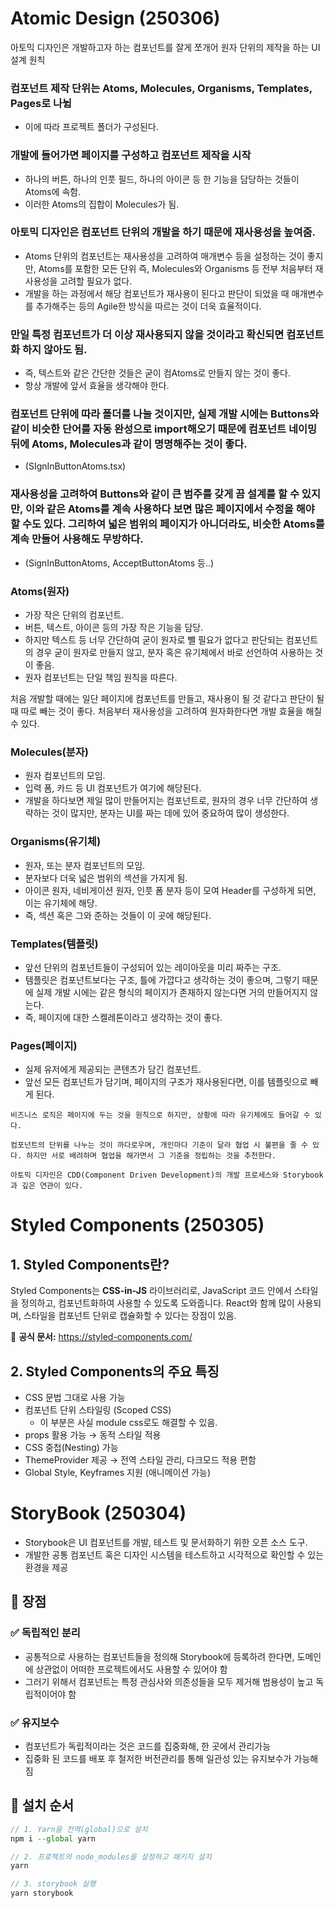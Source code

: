 # Atomic Design (250306)

아토믹 디자인은 개발하고자 하는 컴포넌트를 잘게 쪼개어 원자 단위의 제작을 하는 UI 설계 원칙

### 컴포넌트 제작 단위는 Atoms, Molecules, Organisms, Templates, Pages로 나뉨

- 이에 따라 프로젝트 폴더가 구성된다.

### 개발에 들어가면 페이지를 구성하고 컴포넌트 제작을 시작

- 하나의 버튼, 하나의 인풋 필드, 하나의 아이콘 등 한 기능을 담당하는 것들이 Atoms에 속함.
- 이러한 Atoms의 집합이 Molecules가 됨.

### 아토믹 디자인은 컴포넌트 단위의 개발을 하기 때문에 재사용성을 높여줌.

- Atoms 단위의 컴포넌트는 재사용성을 고려하여 매개변수 등을 설정하는 것이 좋지만, Atoms를 포함한 모든 단위 즉, Molecules와 Organisms 등 전부 처음부터 재사용성을 고려할 필요가 없다.
- 개발을 하는 과정에서 해당 컴포넌트가 재사용이 된다고 판단이 되었을 때 매개변수를 추가해주는 등의 Agile한 방식을 따르는 것이 더욱 효율적이다.

### 만일 특정 컴포넌트가 더 이상 재사용되지 않을 것이라고 확신되면 컴포넌트화 하지 않아도 됨.

- 즉, 텍스트와 같은 간단한 것들은 굳이 컴Atoms로 만들지 않는 것이 좋다.
- 항상 개발에 앞서 효율을 생각해야 한다.

### 컴포넌트 단위에 따라 폴더를 나눌 것이지만, 실제 개발 시에는 Buttons와 같이 비슷한 단어를 자동 완성으로 import해오기 때문에 컴포넌트 네이밍 뒤에 Atoms, Molecules과 같이 명명해주는 것이 좋다.

- (SIgnInButtonAtoms.tsx)

### 재사용성을 고려하여 Buttons와 같이 큰 범주를 갖게 끔 설계를 할 수 있지만, 이와 같은 Atoms를 계속 사용하다 보면 많은 페이지에서 수정을 해야 할 수도 있다. 그리하여 넓은 범위의 페이지가 아니더라도, 비슷한 Atoms를 계속 만들어 사용해도 무방하다.

- (SignInButtonAtoms, AcceptButtonAtoms 등..)

### Atoms(원자)

- 가장 작은 단위의 컴포넌트.
- 버튼, 텍스트, 아이콘 등의 가장 작은 기능을 담당.
- 하지만 텍스트 등 너무 간단하여 굳이 원자로 뺄 필요가 없다고 판단되는 컴포넌트의 경우 굳이 원자로 만들지 않고, 분자 혹은 유기체에서 바로 선언하여 사용하는 것이 좋음.
- 원자 컴포넌트는 단일 책임 원칙을 따른다.

처음 개발할 때에는 일단 페이지에 컴포넌트를 만들고, 재사용이 될 것 같다고 판단이 될 때 따로 빼는 것이 좋다. 처음부터 재사용성을 고려하여 원자화한다면 개발 효율을 해칠 수 있다.

### Molecules(분자)

- 원자 컴포넌트의 모임.
- 입력 폼, 카드 등 UI 컴포넌트가 여기에 해당된다.
- 개발을 하다보면 제일 많이 만들어지는 컴포넌트로, 원자의 경우 너무 간단하여 생략하는 것이 많지만, 분자는 UI를 짜는 데에 있어 중요하여 많이 생성한다.

### Organisms(유기체)

- 원자, 또는 분자 컴포넌트의 모임.
- 분자보다 더욱 넓은 범위의 섹션을 가지게 됨.
- 아이콘 원자, 네비게이션 원자, 인풋 폼 분자 등이 모여 Header를 구성하게 되면, 이는 유기체에 해당.
- 즉, 섹션 혹은 그와 준하는 것들이 이 곳에 해당된다.

### Templates(템플릿)

- 앞선 단위의 컴포넌트들이 구성되어 있는 레이아웃을 미리 짜주는 구조.
- 템플릿은 컴포넌트보다는 구조, 틀에 가깝다고 생각하는 것이 좋으며, 그렇기 때문에 실제 개발 시에는 같은 형식의 페이지가 존재하지 않는다면 거의 만들어지지 않는다.
- 즉, 페이지에 대한 스켈레톤이라고 생각하는 것이 좋다.

### Pages(페이지)

- 실제 유저에게 제공되는 콘텐츠가 담긴 컴포넌트.
- 앞선 모든 컴포넌트가 담기며, 페이지의 구조가 재사용된다면, 이를 템플릿으로 빼게 된다.

<aside>

    비즈니스 로직은 페이지에 두는 것을 원칙으로 하지만, 상황에 따라 유기체에도 들어갈 수 있다.

    컴포넌트의 단위를 나누는 것이 까다로우며, 개인마다 기준이 달라 협업 시 불편을 줄 수 있다. 하지만 서로 배려하며 협업을 해가면서 그 기준을 정립하는 것을 추천한다.

    아토믹 디자인은 CDD(Component Driven Development)의 개발 프로세스와 Storybook과 깊은 연관이 있다.

</aside>

# Styled Components (250305)

## 1. **Styled Components란?**

Styled Components는 **CSS-in-JS** 라이브러리로, JavaScript 코드 안에서 스타일을 정의하고, 컴포넌트화하여 사용할 수 있도록 도와줍니다. React와 함께 많이 사용되며, 스타일을 컴포넌트 단위로 캡슐화할 수 있다는 장점이 있음.

📌 **공식 문서:** https://styled-components.com/

## 2. **Styled Components의 주요 특징**

- CSS 문법 그대로 사용 가능
- 컴포넌트 단위 스타일링 (Scoped CSS)
  - 이 부분은 사실 module css로도 해결할 수 있음.
- props 활용 가능 → 동적 스타일 적용
- CSS 중첩(Nesting) 가능
- ThemeProvider 제공 → 전역 스타일 관리, 다크모드 적용 편함
- Global Style, Keyframes 지원 (애니메이션 가능)

# StoryBook (250304)

<aside>

- Storybook은 UI 컴포넌트를 개발, 테스트 및 문서화하기 위한 오픈 소스 도구.
- 개발한 공통 컴포넌트 혹은 디자인 시스템을 테스트하고 시각적으로 확인할 수 있는 환경을 제공
</aside>

## **🔎 장점**

### ✅ **독립적인 분리**

- 공통적으로 사용하는 컴포넌트들을 정의해 Storybook에 등록하려 한다면, 도메인에 상관없이 어떠한 프로젝트에서도 사용할 수 있어야 함
- 그러기 위해서 컴포넌트는 특정 관심사와 의존성들을 모두 제거해 범용성이 높고 독립적이어야 함

### ✅ **유지보수**

- 컴포넌트가 독립적이라는 것은 코드를 집중화해, 한 곳에서 관리가능
- 집중화 된 코드를 배포 후 철저한 버전관리를 통해 일관성 있는 유지보수가 가능해짐

## 💾 설치 순서

```jsx
// 1. Yarn을 전역(global)으로 설치
npm i --global yarn

// 2. 프로젝트의 node_modules을 설정하고 패키지 설치
yarn

// 3. storybook 실행
yarn storybook
```
